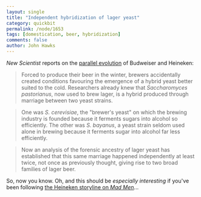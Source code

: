```yaml
---
layout: single 
title: "Independent hybridization of lager yeast" 
category: quickbit
permalink: /node/1653
tags: [domestication, beer, hybridization] 
comments: false 
author: John Hawks 
---
```


<i>New Scientist</i> reports on the <a href="http://www.newscientist.com/article/dn14706-how-lager-yeasts-came-in-from-the-cold-twice.html">parallel evolution</a> of Budweiser and Heineken:


<blockquote>Forced to produce their beer in the winter, brewers accidentally created conditions favouring the emergence of a hybrid yeast better suited to the cold. Researchers already knew that <i>Saccharomyces pastorianus</i>, now used to brew lager, is a hybrid produced through marriage between two yeast strains.</blockquote>

<blockquote>One was <i>S. cerevisiae</i>, the "brewer's yeast" on which the brewing industry is founded because it ferments sugars into alcohol so efficiently. The other was <i>S. bayanus</i>, a yeast strain seldom used alone in brewing because it ferments sugar into alcohol far less efficiently.</blockquote>

<blockquote>Now an analysis of the forensic ancestry of lager yeast has established that this same marriage happened independently at least twice, not once as previously thought, giving rise to two broad families of lager beer.</blockquote>

So, now you know. Oh, and this should be <i>especially interesting</i> if you've been following <a href="http://www.amctv.com/originals/madmen/episode208">the Heineken storyline on <i>Mad Men</i></a>...

